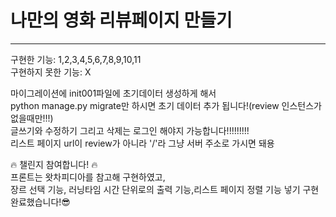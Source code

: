 # 나만의 영화 리뷰페이지 만들기
***
구현한 기능: 1,2,3,4,5,6,7,8,9,10,11<br>
구현하지 못한 기능: X

마이그레이션에 init001파일에 초기데이터 생성하게 해서<br>
python manage.py migrate만 하시면 초기 데이터 추가 됩니다!(review 인스턴스가 없을때만!!!)<br>
글쓰기와 수정하기 그리고 삭제는 로그인 해야지 가능합니다!!!!!!!!!<br>
리스트 페이지 url이 review가 아니라 '/'라 그냥 서버 주소로 가시면 돼용<br>

🔥 챌린지 참여합니다! 🔥<br>
프론트는 왓차피디아를 참고해 구현하였고,<br> 
장르 선택 기능, 러닝타임 시간 단위로의 출력 기능,리스트 페이지 정렬 기능 넣기 구현 완료했습니다!😎<br>
